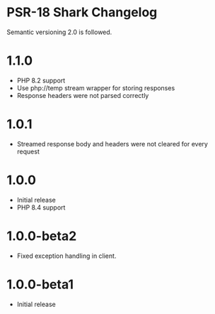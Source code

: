 # PSR-18 Shark Changelog

Semantic versioning 2.0 is followed.

# 1.1.0

- PHP 8.2 support
- Use php://temp stream wrapper for storing responses
- Response headers were not parsed correctly

# 1.0.1

- Streamed response body and headers were not cleared for every request

# 1.0.0

- Initial release
- PHP 8.4 support

# 1.0.0-beta2

- Fixed exception handling in client.

# 1.0.0-beta1

- Initial release